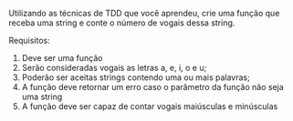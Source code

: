 Utilizando as técnicas de TDD que você aprendeu, crie uma função que receba uma string e conte o número de vogais dessa string.

Requisitos:

1. Deve ser uma função
2. Serão consideradas vogais as letras a, e, i, o e u;
3. Poderão ser aceitas strings contendo uma ou mais palavras;
4. A função deve retornar um erro caso o parâmetro da função não seja uma string
5. A função deve ser capaz de contar vogais maiúsculas e minúsculas
